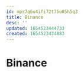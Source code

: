 ```yaml
---
id: mps7q6u4ifi72t75u05h5q3
title: Binance
desc: ''
updated: 1654523444733
created: 1654523434883
---
```

# Binance
